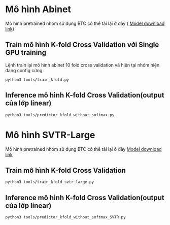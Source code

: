 # Mô hình Abinet
Mô hình pretrained nhóm sử dụng BTC có thể tải lại ở đây ( [Model download link](https://paddleocr.bj.bcebos.com/rec_r45_abinet_train.tar))
## Train mô hình K-fold Cross Validation với Single GPU training

Lệnh train lại mô hình abinet 10 fold cross validation và hiện tại nhóm hiện đang config cứng
```
python3 tools/train_kfold.py
```




## Inference  mô hình K-fold Cross Validation(output của lớp linear)

```
python3 tools/predictor_kfold_without_softmax.py
```










# Mô hình SVTR-Large
Mô hình pretrained nhóm sử dụng BTC có thể tải lại ở đây [Model download link](https://paddleocr.bj.bcebos.com/PP-OCRv3/chinese/rec_svtr_large_none_ctc_en_train.tar)
## Train mô hình K-fold Cross Validation
```
python3 tools/train_kfold_svtr_large.py
```


## Inference mô hình K-fold Cross Validation(output của lớp linear)
```
python3 tools/predictor_kfold_without_softmax_SVTR.py
```

